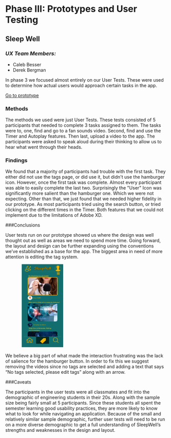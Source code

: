 # Phase III: Prototypes and User Testing

## **Sleep Well**

### ***UX Team Members:***
- Caleb Besser
- Derek Bergman

In phase 3 we focused almost entirely on our User Tests. These were used to determine how actual users would approach certain tasks in the app.

[Go to prototype](https://xd.adobe.com/view/7076724f-8b23-48fb-8311-740cd79f68a5-2525/?fullscreen&hints=off)

### Methods

The methods we used were just User Tests. These tests consisted of 5 participants that needed to complete 3 tasks assigned to them. The tasks were to, one, find and go to a fan sounds video. Second, find and use the Timer and Autoplay features. Then last, upload a video to the app. The participants were asked to speak aloud during their thinking to allow us to hear what went through their heads. 

### Findings

We found that a majority of participants had trouble with the first task. They either did not use the tags page, or did use it, but didn't use the hamburger icon. However, once the first task was complete. Almost every participant was able to easily complete the last two. Surprisingly the "User" Icon was significantly more salient than the hamburger one. Which we were not expecting. Other than that, we just found that we needed higher fidelity in our prototype. As most participants tried using the search button, or tried clicking on the different times in the Timer. Both features that we could not implement due to the limitations of Adobe XD. 


###Conclusions

User tests run on our prototype showed us where the design was well thought out as well as areas we need to spend more time. Going forward, the layout and design can be further expanding using the conventions we’ve established as a base for the app. The biggest area in need of more attention is editing the tag system. 

<p align="left">
<img
	src="image.png"
	alt="Current implementation"
	style="width:130px;height:260px;"
	hspace="50"
/>
</p>

We believe a big part of what made the interaction frustrating was the lack of salience for the hamburger button. In order to fix this we suggest removing the videos since no tags are selected and adding a text that says “No tags selected, please edit tags” along with an arrow. 

###Caveats

The participants in the user tests were all classmates and fit into the demographic of engineering students in their 20s. Along with the sample size being fairly small at 5 participants. Since these students all spent the semester learning good usability practices, they are more likely to know what to look for while navigating an application. Because of the small and relatively similar sample demographic, further user tests will need to be run on a more diverse demographic to get a full understanding of SleepWell’s strengths and weaknesses in the design and layout. 
